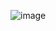 ![image](https://github.com/Prashant7727/to_do_list_using_js/assets/55475513/954c459c-e198-4bad-b12f-27c9fe8f8845)

